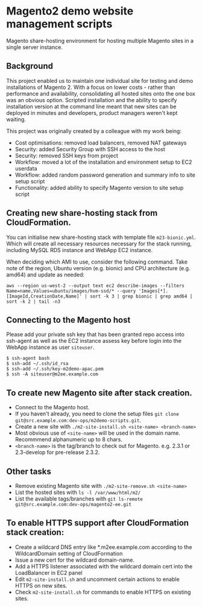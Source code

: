 # Magento2 demo website management scripts

Magento share-hosting environment for hosting multiple Magento sites in a single server instance.

## Background

This project enabled us to maintain one individual site for testing and demo installations of Magento 2. With a focus
on lower costs - rather than performance and availability, consolidating all hosted sites onto the one box was an
obvious option. Scripted installation and the ability to specify installation version at the command line meant that
new sites can be deployed in minutes and developers, product managers weren't kept waiting.

This project was originally created by a colleague with my work being:

- Cost optimisations: removed load balancers, removed NAT gateways
- Security: added Security Group with SSH access to the host
- Security: removed SSH keys from project
- Workflow: moved a lot of the installation and environment setup to EC2 userdata
- Workflow: added random password generation and summary info to site setup script
- Functionality: added ability to specify Magento version to site setup script

## Creating new share-hosting stack from CloudFormation.

You can initialise new share-hosting stack with template file `m23-bionic.yml`. Which will create all necessary
resources necessary for the stack running, including MySQL RDS instance and WebApp EC2 instance.

When deciding which AMI to use, consider the following command. Take note of the region, Ubuntu version (e.g. bionic)
and CPU architecture (e.g. amd64) and update as needed:

```
aws --region us-west-2 --output text ec2 describe-images --filters Name=name,Values=ubuntu/images/hvm-ssd/* --query 'Images[*].[ImageId,CreationDate,Name]' | sort -k 3 | grep bionic | grep amd64 | sort -k 2 | tail -n3
```

## Connecting to the Magento host

Please add your private ssh key that has been granted repo access into ssh-agent as well as the EC2 instance assess key
before login into the WebApp instance as user `siteuser`.

```
$ ssh-agent bash
$ ssh-add ~/.ssh/id_rsa
$ ssh-add ~/.ssh/key-m2demo-apac.pem
$ ssh -A siteuser@m2ee.example.com
```

## To create new Magento site after stack creation.

 - Connect to the Magento host.
 - If you haven't already, you need to clone the setup files `git clone git@src.example.com:dev-ops/m2demo-scripts.git`.
 - Create a new site with `./m2-site-install.sh <site-name> <branch-name>`
 - Most obvious use of `<site-name>` will be used in the domain name. Recommmend alphanumeric up to 8 chars.
 - `<branch-name>` is the tag/branch to check out for Magento. e.g. 2.3.1 or 2.3-develop for pre-release 2.3.2.

## Other tasks

 - Remove existing Magento site with `./m2-site-remove.sh <site-name>`
 - List the hosted sites with `ls -l /var/www/html/m2/`
 - List the available tags/branches with `git ls-remote git@src.example.com:dev-ops/magento2-ee.git`

## To enable HTTPS support after CloudFormation stack creation:

 - Create a wildcard DNS entry like *.m2ee.example.com according to the WildcardDomain setting of CloudFormation
 - Issue a new cert for the wildcard domain-name.
 - Add a HTTPS listener associated with the wildcard domain cert into the LoadBalancer in EC2 panel
 - Edit `m2-site-install.sh` and uncomment certain actions to enable HTTPS on new sites.
 - Check `m2-site-install.sh` for commands to enable HTTPS on existing sites.
